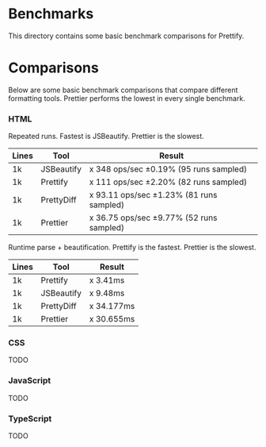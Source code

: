# Benchmarks

This directory contains some basic benchmark comparisons for Prettify.

# Comparisons

Below are some basic benchmark comparisons that compare different formatting tools. Prettier performs the lowest in every single benchmark.

### HTML

Repeated runs. Fastest is JSBeautify. Prettier is the slowest.

| Lines | Tool       | Result                                   |
| ----- | ---------- | ---------------------------------------- |
| 1k    | JSBeautify | x 348 ops/sec ±0.19% (95 runs sampled)   |
| 1k    | Prettify   | x 111 ops/sec ±2.20% (82 runs sampled)   |
| 1k    | PrettyDiff | x 93.11 ops/sec ±1.23% (81 runs sampled) |
| 1k    | Prettier   | x 36.75 ops/sec ±9.77% (52 runs sampled) |

Runtime parse + beautification. Prettify is the fastest. Prettier is the slowest.

| Lines | Tool       | Result     |
| ----- | ---------- | ---------- |
| 1k    | Prettify   | x 3.41ms   |
| 1k    | JSBeautify | x 9.48ms   |
| 1k    | PrettyDiff | x 34.177ms |
| 1k    | Prettier   | x 30.655ms |

### CSS

TODO

### JavaScript

TODO

### TypeScript

TODO
